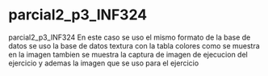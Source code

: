 # parcial2_p3_INF324
parcial2_p3_INF324
En este caso se uso el mismo formato de la base de datos se uso la base de datos textura con la tabla colores como se muestra en la imagen tambien se muestra la captura de imagen de ejecucion del ejercicio
y ademas la imagen que se uso para el ejercicio
